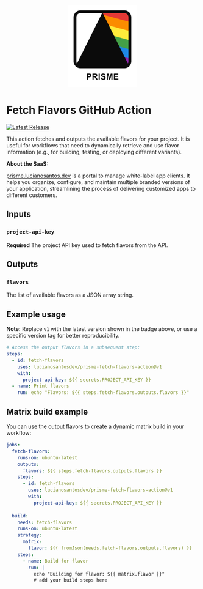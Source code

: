 <p align="center">
  <img src="./prisme_logo.png" alt="Prisme Logo" width="180" />
</p>

# Fetch Flavors GitHub Action

[![Latest Release](https://img.shields.io/github/v/release/lucianosantosdev/prisme-fetch-flavors-action?label=latest%20version)](https://github.com/lucianosantosdev/prisme-fetch-flavors-action/releases)

This action fetches and outputs the available flavors for your project. It is useful for workflows that need to dynamically retrieve and use flavor information (e.g., for building, testing, or deploying different variants).

**About the SaaS:**

[prisme.lucianosantos.dev](https://prisme.lucianosantos.dev) is a portal to manage white-label app clients. It helps you organize, configure, and maintain multiple branded versions of your application, streamlining the process of delivering customized apps to different customers.

## Inputs

### `project-api-key`

**Required** The project API key used to fetch flavors from the API.

## Outputs

### `flavors`

The list of available flavors as a JSON array string.


## Example usage

**Note:** Replace `v1` with the latest version shown in the badge above, or use a specific version tag for better reproducibility.

```yaml
# Access the output flavors in a subsequent step:
steps:
  - id: fetch-flavors
    uses: lucianosantosdev/prisme-fetch-flavors-action@v1
    with:
      project-api-key: ${{ secrets.PROJECT_API_KEY }}
  - name: Print flavors
    run: echo "Flavors: ${{ steps.fetch-flavors.outputs.flavors }}"
```

## Matrix build example

You can use the output flavors to create a dynamic matrix build in your workflow:

```yaml
jobs:
  fetch-flavors:
    runs-on: ubuntu-latest
    outputs:
      flavors: ${{ steps.fetch-flavors.outputs.flavors }}
    steps:
      - id: fetch-flavors
        uses: lucianosantosdev/prisme-fetch-flavors-action@v1
        with:
          project-api-key: ${{ secrets.PROJECT_API_KEY }}

  build:
    needs: fetch-flavors
    runs-on: ubuntu-latest
    strategy:
      matrix:
        flavor: ${{ fromJson(needs.fetch-flavors.outputs.flavors) }}
    steps:
      - name: Build for flavor
        run: |
          echo "Building for flavor: ${{ matrix.flavor }}"
          # add your build steps here
```